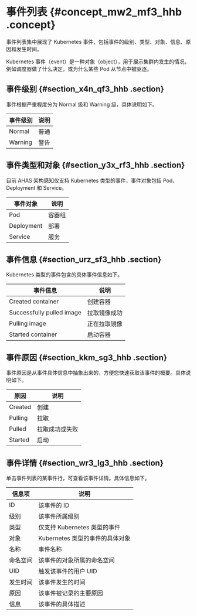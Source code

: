# 事件列表 {#concept_mw2_mf3_hhb .concept}

事件列表集中展现了 Kubernetes 事件，包括事件的级别、类型、对象、信息、原因和发生时间。

Kubernetes 事件（event）是一种对象（object），用于展示集群内发生的情况，例如调度器做了什么决定，或为什么某些 Pod 从节点中被驱逐。

## 事件级别 {#section_x4n_qf3_hhb .section}

事件根据严重程度分为 Normal 级和 Warning 级，具体说明如下。

|事件级别|说明|
|----|--|
|Normal|普通|
|Warning|警告|

## 事件类型和对象 {#section_y3x_rf3_hhb .section}

目前 AHAS 架构感知仅支持 Kubernetes 类型的事件，事件对象包括 Pod、Deployment 和 Service。

|事件对象|说明|
|----|--|
|Pod|容器组|
|Deployment|部署|
|Service|服务|

## 事件信息 {#section_urz_sf3_hhb .section}

Kubernetes 类型的事件包含的具体事件信息如下。

|事件信息|说明|
|----|--|
|Created container|创建容器|
|Successfully pulled image|拉取镜像成功|
|Pulling image|正在拉取镜像|
|Started container|启动容器|

## 事件原因 {#section_kkm_sg3_hhb .section}

事件原因是从事件具体信息中抽象出来的，方便您快速获取该事件的概要。具体说明如下。

|原因|说明|
|--|--|
|Created|创建|
|Pulling|拉取|
|Pulled|拉取成功或失败|
|Started|启动|

## 事件详情 {#section_wr3_lg3_hhb .section}

单击事件列表的某事件行，可查看该事件详情。具体信息如下。

|信息项|说明|
|---|--|
|ID|该事件的 ID|
|级别|该事件所属级别|
|类型|仅支持 Kubernetes 类型的事件|
|对象|Kubernetes 类型的事件的具体对象|
|名称|事件名称|
|命名空间|该事件的对象所属的命名空间|
|UID|触发该事件的用户 UID|
|发生时间|该事件发生的时间|
|原因|该事件被记录的主要原因|
|信息|该事件的具体描述|


